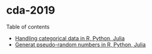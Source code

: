 # cda-2019

Table of contents

+ [Handling categorical data in R, Python, Julia](notebooks/0-handling-cat-data.Rmd)
+ [Generat pseudo-random numbers in R, Python, Julia](notebooks/1-random-numbers.Rmd)
